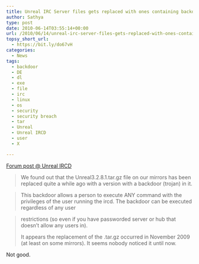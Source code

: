 ```yaml
---
title: Unreal IRC Server files gets replaced with ones containing backdoor
author: Sathya
type: post
date: 2010-06-14T03:55:14+00:00
url: /2010/06/14/unreal-irc-server-files-gets-replaced-with-ones-containing-backdoor/
topsy_short_url:
  - https://bit.ly/do67vH
categories:
  - News
tags:
  - backdoor
  - DE
  - dl
  - exe
  - file
  - irc
  - linux
  - os
  - security
  - security breach
  - tar
  - Unreal
  - Unreal IRCD
  - user
  - X

---
```

[Forum post @ Unreal IRCD][1]

> We found out that the Unreal3.2.8.1.tar.gz file on our mirrors has been replaced quite a while ago with a version with a backdoor (trojan) in it.
  
> This backdoor allows a person to execute ANY command with the privileges of the user running the ircd. The backdoor can be executed regardless of any user
  
> restrictions (so even if you have passworded server or hub that doesn&#8217;t allow any users in).
> 
> It appears the replacement of the .tar.gz occurred in November 2009 (at least on some mirrors). It seems nobody noticed it until now.

Not good.

 [1]: https://forums.unrealircd.com/viewtopic.php?t=6562
